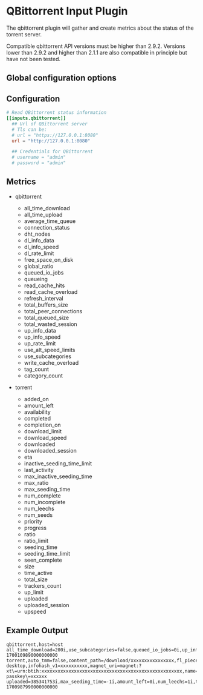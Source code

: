 # QBittorrent Input Plugin

The qbittorrent plugin will gather and create metrics about the status of the torrent server.

Compatible qbittorrent API versions must be higher than 2.9.2.
Versions lower than 2.9.2 and higher than 2.1.1 are also compatible
in principle but have not been tested.

## Global configuration options

## Configuration

```toml @sample.conf
# Read QBittorrent status information
[[inputs.qbittorrent]]
  ## Url of QBittorrent server
  # Tls can be:
  # url = "https://127.0.0.1:8080"
  url = "http://127.0.0.1:8080"

  ## Credentials for QBittorrent
  # username = "admin"
  # password = "admin"
```

## Metrics

- qbittorrent
  - all_time_download
  - all_time_upload
  - average_time_queue
  - connection_status
  - dht_nodes
  - dl_info_data
  - dl_info_speed
  - dl_rate_limit
  - free_space_on_disk
  - global_ratio
  - queued_io_jobs
  - queueing
  - read_cache_hits
  - read_cache_overload
  - refresh_interval
  - total_buffers_size
  - total_peer_connections
  - total_queued_size
  - total_wasted_session
  - up_info_data
  - up_info_speed
  - up_rate_limit
  - use_alt_speed_limits
  - use_subcategories
  - write_cache_overload
  - tag_count
  - category_count

- torrent
  - added_on
  - amount_left
  - availability
  - completed
  - completion_on
  - download_limit
  - download_speed
  - downloaded
  - downloaded_session
  - eta
  - inactive_seeding_time_limit
  - last_activity
  - max_inactive_seeding_time
  - max_ratio
  - max_seeding_time
  - num_complete
  - num_incomplete
  - num_leechs
  - num_seeds
  - priority
  - progress
  - ratio
  - ratio_limit
  - seeding_time
  - seeding_time_limit
  - seen_complete
  - size
  - time_active
  - total_size
  - trackers_count
  - up_limit
  - uploaded
  - uploaded_session
  - upspeed

## Example Output

```text
qbittorrent,host=host all_time_download=200i,use_subcategories=false,queued_io_jobs=0i,up_info_speed=200i,queueing=true,connection_status="connected",dht_nodes=20i,free_space_on_disk=454373523i,dl_info_speed=100i,read_cache_hits="0",dl_rate_limit=0i,refresh_interval=1500i,global_ratio="0.32",total_queued_size=0i,all_time_upload=2134i,read_cache_overload="0",dl_info_data=343564i,up_info_data=29000i,write_cache_overload="0",use_alt_speed_limits=false,total_buffers_size=2020i,up_rate_limit=0i,total_wasted_session=755410338i,total_peer_connections=32i,average_time_queue=100i,category_count=31i,tag_count=10i,source="http://xxxx/xxx" 1700109890000000000
torrent,auto_tmm=false,content_path=/download/xxxxxxxxxxxxxxxx,fl_piece_prio=false,force_start=false,hash=xxxxxxxxxxx,host=SoberHoa-desktop,infohash_v1=xxxxxxxxxx,magnet_uri=magnet:?xt\=urn:btih:xxxxxxxxxxxxxxxxxxxxxxxxxxxxxxxxxxxxxxxxxxxxxxxxxxxx,name=xxxxx,save_path=/download,seq_download=false,state=stalledUP,super_seeding=false,tags=tag1,tracker=https://xxxxxx.xx/announce.php?passkey\=xxxxxx uploaded=385341753i,max_seeding_time=-1i,amount_left=0i,num_leechs=1i,total_size=3694100172i,seen_complete=1700872684i,max_inactive_seeding_time=-1i,download_speed=0i,up_limit=0i,seeding_time=146659i,inactive_seeding_time_limit=-2i,downloaded_session=3698092707i,seeding_time_limit=-2i,priority=0i,progress=1,num_seeds=0i,ratio_limit=-2i,completed=3694100172i,trackers_count=1i,upspeed=0i,download_limit=0i,last_activity=1700844203i,availability=-1i,eta=8640000i,num_incomplete=204i,added_on=1700839030i,uploaded_session=645354i,time_active=43543,ratio=0.10420013329319708,max_ratio=-1i,num_complete=23i,completion_on=345i,downloaded=43534i,size=4546i,source="http://xxxx/xxx" 1700987990000000000
```
